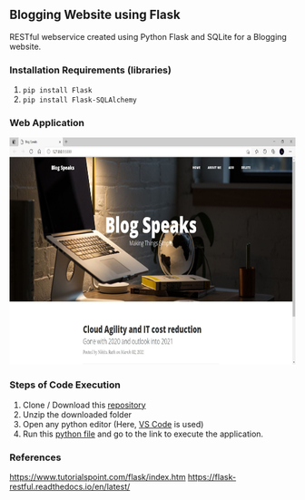 ## Blogging Website using Flask

RESTful webservice created using Python Flask and SQLite for a Blogging website.

### Installation Requirements (libraries)

  1. ```pip install Flask```
  2. ```pip install Flask-SQLAlchemy```

### Web Application

<div align='center'>
<img src = 'templates/website.JPG' height="400px">
</div>

### Steps of Code Execution

  1. Clone / Download this [repository](https://github.com/nikita9604/Automated-Voice-Controlled-Email-Sender)
  2. Unzip the downloaded folder
  3. Open any python editor (Here, [VS Code](https://code.visualstudio.com/) is used)
  4. Run this [python file](https://github.com/nikita9604/Blogging-Website-using-Flask/blob/main/app.py) and go to the link to execute the application.

### References

https://www.tutorialspoint.com/flask/index.htm
https://flask-restful.readthedocs.io/en/latest/
